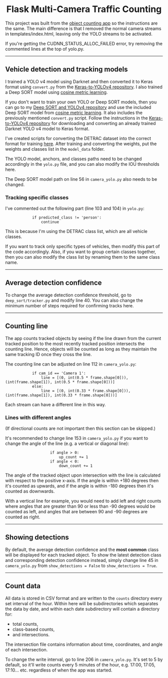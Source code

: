 <h1 align='center'>
Flask Multi-Camera Traffic Counting
</h1>

This project was built from the [object counting app](https://github.com/LeonLok/Multi-Camera-Live-Object-Tracking/tree/master/object_counting) so the instructions are the same. The main difference is that I removed the normal camera streams in templates/index.html, leaving only the YOLO streams to be activated.

If you're getting the CUDNN_STATUS_ALLOC_FAILED error, try removing the commented lines at the top of yolo.py.

***
## Vehicle detection and tracking models
I trained a YOLO v4 model using Darknet and then converted it to Keras format using `convert.py` from the [Keras-to-YOLOv4 repository](https://github.com/Ma-Dan/keras-yolo4). I also trained a Deep SORT model using [cosine metric learning](https://github.com/nwojke/cosine_metric_learning). 

If you don't want to train your own YOLO or Deep SORT models, then you can go to my [Deep SORT and YOLOv4 repository](https://github.com/LeonLok/Deep-SORT-YOLOv4) and use the included Deep SORT model from [cosine metric learning](https://github.com/nwojke/cosine_metric_learning). It also includes the previously mentioned `convert.py` script. Follow the instructions in the [Keras-to-YOLOv4 repository](https://github.com/Ma-Dan/keras-yolo4) for downloading and converting an already trained Darknet YOLO v4 model to Keras format. 

I've created scripts for converting the DETRAC dataset into the correct format for training [here](https://github.com/LeonLok/Multi-Camera-Live-Object-Tracking/tree/master/detrac_tools). After training and converting the weights, put the weights and classes list in the `model_data` folder.

The YOLO model, anchors, and classes paths need to be changed accordingly in the `yolo.py` file, and you can also modify the IOU thresholds here.

The Deep SORT model path on line 56 in `camera_yolo.py` also needs to be changed.

### Tracking specific classes
I've commented out the following part (line 103 and 104) in `yolo.py`:
```
            if predicted_class != 'person':
                continue
```
This is because I'm using the DETRAC class list, which are all vehicle classes.

If you want to track only specific types of vehicles, then modify this part of the code accordingly. Also, if you want to group certain classes together, then you can also modify the class list by renaming them to the same class name.

***
## Average detection confidence
To change the average detection confidence threshold, go to `deep_sort/tracker.py` and modify line 40. You can also change the minimum number of steps required for confirming tracks here. 

***
## Counting line
The app counts tracked objects by seeing if the line drawn from the current tracked position to the most recently tracked position intersects the counting line. Hence, objects will be counted as long as they maintain the same tracking ID once they cross the line. 

The counting line can be adjusted on line 112 in `camera_yolo.py`:

```
            if cam_id == 'Camera 1':
                line = [(0, int(0.5 * frame.shape[0])), (int(frame.shape[1]), int(0.5 * frame.shape[0]))]
            else:
                line = [(0, int(0.33 * frame.shape[0])), (int(frame.shape[1]), int(0.33 * frame.shape[0]))]
```

Each stream can have a different line in this way. 

### Lines with different angles
(If directional counts are not important then this section can be skipped.)

It's recommended to change line 153 in `camera_yolo.py` if you want to change the angle of the line (e.g. a vertical or diagonal line):

```
                    if angle > 0:
                        up_count += 1
                    if angle < 0:
                        down_count += 1
```

The angle of the tracked object upon intersection with the line is calculated with respect to the positive x-axis. If the angle is within +180 degrees then it's counted as upwards, and if the angle is within -180 degrees then it's counted as downwards. 

With a vertical line for example, you would need to add left and right counts where angles that are greater than 90 or less than -90 degrees would be counted as left, and angles that are between 90 and -90 degrees are counted as right.

***
## Showing detections

By default, the average detection confidence and the **most common** class will be displayed for each tracked object. To show the latest detection class and corresponding detection confidence instead, simply change line 45 in `camera_yolo.py` from `show_detections = False` to `show_detections = True`.



***
## Count data
All data is stored in CSV format and are written to the `counts` directory every set interval of the hour. Within here will be subdirectories which separates the data by date, and within each date subdirectory will contain a directory for:
* total counts,
* class-based counts,
* and intersections.

The intersection file contains information about time, coordinates, and angle of each intersection.

To change the write interval, go to line 206 in `camera_yolo.py`. It's set to 5 by default, so it'll write counts every 5 minutes of the hour, e.g. 17:00, 17:05, 17:10... etc. regardless of when the app was started.
